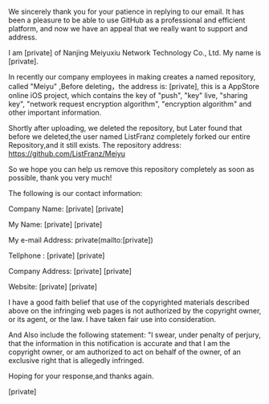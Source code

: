 We sincerely thank you for your patience in replying to our email. It has been a pleasure to be able to use GitHub as a professional and efficient platform, and now we have an appeal that we really want to support and address.

I am [private] of Nanjing Meiyuxiu Network Technology Co., Ltd. My name is [private].

In recently our company employees in making creates a named repository, called "Meiyu" ,Before deleting，the address is: [private], this is a AppStore online iOS project, which contains the key of "push", "key" live, "sharing key", "network request encryption algorithm", "encryption algorithm" and other important information.

Shortly after uploading, we deleted the repository, but Later found that before we deleted,the user named ListFranz completely forked our entire Repository,and it still exists. The repository address: https://github.com/ListFranz/Meiyu

So we hope you can help us remove this repository completely as soon as possible, thank you very much!

The following is our contact information:

Company Name: [private] [private]

My Name: [private] [private]

My e-mail Address: private(mailto:[private])

Tellphone : [private] [private]

Company Address: [private] [private]

Website: [private] [private]


I have a good faith belief that use of the copyrighted materials described above on the infringing web pages is not authorized by the copyright owner, or its agent, or the law. I have taken fair use into consideration.

And Also include the following statement: "I swear, under penalty of perjury, that the information in this notification is accurate and that I am the copyright owner, or am authorized to act on behalf of the owner, of an exclusive right that is allegedly infringed.


Hoping for your response,and thanks again.


[private]
